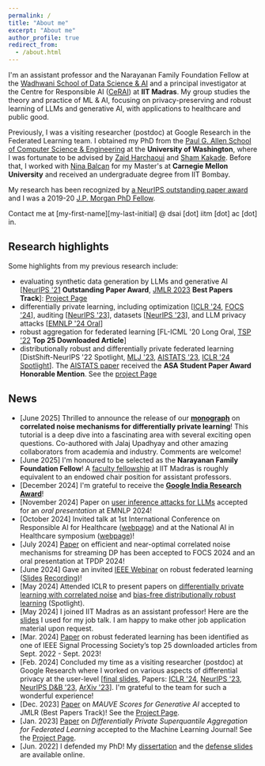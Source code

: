 ```yaml
---
permalink: /
title: "About me"
excerpt: "About me"
author_profile: true
redirect_from: 
  - /about.html
---
```


I'm an assistant professor and the Narayanan Family Foundation Fellow at the [Wadhwani School of Data Science & AI](https://wsai.iitm.ac.in/) and a principal investigator at the Centre for Responsible AI ([CeRAI](https://cerai.iitm.ac.in/)) at **IIT Madras**. 
My group studies the theory and practice of ML & AI, focusing on privacy-preserving and robust learning of LLMs and generative AI, with applications to healthcare and public good.

Previously, I was a visiting researcher (postdoc) at Google Research in the Federated Learning team. I obtained my PhD from the [Paul G. Allen School of Computer Science & Engineering](https://www.cs.washington.edu/) at the **University of Washington**,
where I was fortunate to be advised by [Zaid Harchaoui](http://faculty.washington.edu/zaid/) and [Sham Kakade](https://sham.seas.harvard.edu/).
Before that, I worked with [Nina Balcan](http://www.cs.cmu.edu/~ninamf/) for my Master's at **Carnegie Mellon University** and received an undergraduate degree from IIT Bombay.

My research has been recognized by [a NeurIPS outstanding paper award](https://news.cs.washington.edu/2022/02/28/allen-school-and-ai2-researchers-paint-the-neurips-conference-mauve-and-take-home-an-outstanding-paper-award/) and I was a 2019-20 [J.P. Morgan PhD Fellow](https://www.jpmorgan.com/country/US/en/technology/ai/awards/phd-fellowship-award-recipients).

Contact me at [my-first-name][my-last-initial] @ dsai [dot] iitm [dot] ac [dot] in.

## Research highlights

Some highlights from my previous research include:

- evaluating synthetic data generation by LLMs and generative AI [[NeurIPS '21](https://arxiv.org/pdf/2102.01454.pdf) **Outstanding Paper Award**, [JMLR 2023](https://www.jmlr.org/papers/volume24/23-0023/23-0023.pdf) **Best Papers Track**]: [Project Page](https://krishnap25.github.io/mauve-overview/)
- differentially private learning, including optimization [[ICLR '24](https://arxiv.org/pdf/2310.06771.pdf), [FOCS '24](https://arxiv.org/pdf/2404.16706)], auditing [[NeurIPS '23](https://openreview.net/pdf?id=mlbes5TAAg)], datasets [[NeurIPS '23](https://arxiv.org/pdf/2307.09619.pdf)], and LLM privacy attacks [[EMNLP '24 Oral](https://arxiv.org/pdf/2310.09266)]
- robust aggregation for federated learning [FL-ICML '20 Long Oral, [TSP '22](https://ieeexplore.ieee.org/document/9721118) **Top 25 Downloaded Article**]
- distributionally robust and differentially private federated learning [DistShift-NeurIPS '22 Spotlight, [MLJ '23](https://link.springer.com/article/10.1007/s10994-023-06332-x), [AISTATS '23](https://arxiv.org/pdf/2310.13863), [ICLR '24 Spotlight](https://arxiv.org/pdf/2310.13863)]. The [AISTATS paper](https://arxiv.org/pdf/2310.13863) received the **ASA Student Paper Award Honorable Mention**. See the [project Page](https://krishnap25.github.io/simplicial-fl-overview/)

## News

* [June 2025] Thrilled to announce the release of our **[monograph](https://arxiv.org/pdf/2506.08201)** on **correlated noise mechanisms for differentially private learning**! This tutorial is a deep dive into a fascinating area with several exciting open questions. Co-authored with Jalaj Upadhyay and other amazing collaborators from academia and industry. Comments are welcome!
* [June 2025] I'm honoured to be selected as the **Narayanan Family Foundation Fellow**! A [faculty fellowship](https://joyofgiving.alumni.iitm.ac.in/theme/bs/images/IIT_Madras_Faculty_Fellow_Program_Modified.pdf) at IIT Madras is roughly equivalent to an endowed chair position for assistant professors.
* [December 2024] I'm grateful to receive the **[Google India Research Award](https://research.google/programs-and-events/google-india-research-awards/)**!
* [November 2024] Paper on [user inference attacks for LLMs](https://arxiv.org/pdf/2310.09266.pdf) accepted for an _oral presentation_ at EMNLP 2024!
* [October 2024] Invited talk at 1st International Conference on Responsible AI for Healthcare ([webpage](https://www.responsibleaihull.com/events/responsibleai-chennai)) and at the National AI in Healthcare symposium ([webpage](https://sunpharmasciencefoundation.net/event/read_more/16))!
* [July 2024] [Paper](https://arxiv.org/pdf/2404.16706) on efficient and near-optimal correlated noise mechanisms for streaming DP has been accepted to FOCS 2024 and an oral presentation at TPDP 2024!
* [June 2024] Gave an invited [IEEE Webinar](https://rc.signalprocessingsociety.org/education/webinars/spsweb24022) on robust federated learning ([Slides](/slides/rfa_webinar.pdf) [Recording](https://rc.signalprocessingsociety.org/education/webinars/spsweb24022))!
* [May 2024] Attended ICLR to present papers on [differentially private learning with correlated noise](https://arxiv.org/pdf/2310.06771) and [bias-free distributionally robust learning](https://arxiv.org/pdf/2310.13863.pdf) (Spotlight).
* [May 2024] I joined IIT Madras as an assistant professor! Here are the [slides](https://krishnap25.github.io/slides/2023_job_talk.pdf) I used for my job talk. I am happy to make other job application material upon request.
* [Mar. 2024]  [Paper](https://ieeexplore.ieee.org/document/9721118) on robust federated learning has been identified as one of IEEE Signal Processing Society’s top 25 downloaded articles from Sept. 2022 - Sept. 2023!
* [Feb. 2024] Concluded my time as a visiting researcher (postdoc) at Google Research where I worked on various aspects of differential privacy at the user-level [[final slides](/slides/torwards_user_level_dp.pdf), Papers: [ICLR '24](https://arxiv.org/pdf/2310.06771.pdf), [NeurIPS '23](https://openreview.net/pdf?id=mlbes5TAAg), [NeurIPS D&B '23](https://arxiv.org/pdf/2307.09619.pdf), [ArXiv '23](https://krishnap25.github.io/)]. I'm grateful to the team for such a wonderful experience!
* [Dec. 2023] [Paper](https://www.jmlr.org/papers/volume24/23-0023/23-0023.pdf) on _MAUVE Scores for Generative AI_ accepted to JMLR (Best Papers Track)! See the [Project Page](https://krishnap25.github.io/mauve-overview/).
* [Jan. 2023] [Paper](https://link.springer.com/article/10.1007/s10994-023-06332-x) on _Differentially Private Superquantile Aggregation for Federated Learning_ accepted to the Machine Learning Journal! See the [Project Page](https://krishnap25.github.io/simplicial-fl-overview/).
* [Jun. 2022] I defended my PhD! My [dissertation](https://krishnap25.github.io/papers/phd_dissertation_kpillutla.pdf) and the [defense slides](https://krishnap25.github.io/slides/defense.pdf) are available online.
